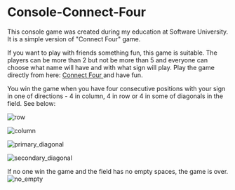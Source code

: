 # Console-Connect-Four
This console game was created during my education at Software University. It is a simple version of "Connect Four" game.

If you want to play with friends something fun, this game is suitable. The players can be more than 2 but not be more than 5 and everyone can choose what name will have and with what sign will play.
Play the game directly from here: <a href='https://replit.com/@mustanska/ConsoleConnectFour'> Connect Four </a> and have fun.

You win the game when you have four consecutive positions with your sign in one of directions - 4 in column, 4 in row or 4 in some of diagonals in the field.
See below:

![row](https://github.com/mustanska/Console-Connect-Four/assets/122823838/f6964e9e-88ac-4478-bc53-53872c2ef832)

![column](https://github.com/mustanska/Console-Connect-Four/assets/122823838/f9d81116-292d-4a12-8330-9f4d2da56176)

![primary_diagonal](https://github.com/mustanska/Console-Connect-Four/assets/122823838/857922e2-312d-491a-be39-567a1e92c9b7)

![secondary_diagonal](https://github.com/mustanska/Console-Connect-Four/assets/122823838/e900496f-692d-4881-b19a-3fae683ca724)


If no one win the game and the field has no empty spaces, the game is over.
![no_empty](https://github.com/mustanska/Console-Connect-Four/assets/122823838/fe58d8a5-b142-48dd-8d32-307875fc4356)

